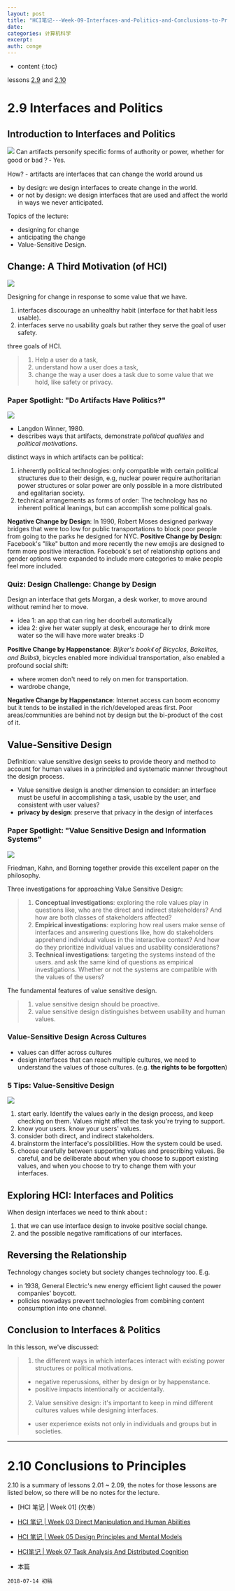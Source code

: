 ```yaml
---
layout: post
title: "HCI笔记---Week-09-Interfaces-and-Politics-and-Conclusions-to-Principles"
date:
categories: 计算机科学
excerpt:
auth: conge
---
```

* content
{:toc}

lessons [2.9](https://classroom.udacity.com/courses/ud400/lessons/9553918727/concepts/last-viewed) and [2.10](https://classroom.udacity.com/courses/ud400/lessons/9539487891/concepts/last-viewed)

# 2.9 Interfaces and Politics

## Introduction to Interfaces and Politics

![](/assets/images/计算机科学/118382-8731bc46564246a3.png)
Can artifacts personify specific forms of authority or power, whether for good or bad？- Yes.

How? - artifacts are interfaces that can change the world around us 
* by design: we design interfaces to create change in the world. 
* or not by design: we design interfaces that are used and affect the world in ways we never anticipated.

Topics of the lecture:
* designing for change 
* anticipating the change
* Value-Sensitive Design.

## Change: A Third Motivation (of HCI)

![](/assets/images/计算机科学/118382-12e07a35128cf9f4.png)

Designing for change in response to some value that we have. 
1. interfaces discourage an unhealthy habit (interface for that habit less usable). 
2. interfaces serve no usability goals but rather they serve the goal of user safety. 

three goals of HCI. 
> 1. Help a user do a task, 
>2. understand how a user does a task,
>3. change the way a user does a task due to some value that we hold, like safety or privacy.

### Paper Spotlight: "Do Artifacts Have Politics?"
![](/assets/images/计算机科学/118382-e7394fb8fadb6673.png)
* Langdon Winner, 1980.
* describes ways that artifacts, demonstrate _political qualities_ and _political motivations_.

distinct ways in which artifacts can be political:
1. inherently political technologies:  only compatible with certain political structures due to their design, e.g, nuclear power require authoritarian power structures or solar power are only possible in a more distributed and egalitarian society.
2. technical arrangements as forms of order: The technology has no inherent political leanings, but can accomplish some political goals.

__Negative Change by Design__: In 1990, Robert Moses designed parkway bridges that were too low for public transportations to block poor people from going to the parks he designed for NYC.
__Positive Change by Design__: Facebook's "like" button and more recently the new emojis are designed to form more positive interaction. Facebook's set of relationship options and gender options were expanded to include more categories to make people feel more included.

### Quiz: Design Challenge: Change by Design
Design an interface that gets Morgan, a desk worker, to move around without remind her to move.

* idea 1: an app that can ring her doorbell automatically
* idea 2: give her water supply at desk, encourage her to drink more water so the will have more water breaks :D

__Positive Change by Happenstance__: _Bijker's book《 of Bicycles, Bakelites, and Bulbs_》, bicycles enabled more individual transportation, also enabled a profound social shift: 
* where women don't need to rely on men for transportation. 
* wardrobe change,

__Negative Change by Happenstance__: Internet access can boom economy but it tends to be installed in the rich/developed areas first. Poor areas/communities are behind not by design but the bi-product of the cost of it.

## Value-Sensitive Design

Definition: value sensitive design seeks to provide theory and method to account for human values in a principled and systematic manner throughout the design process. 

* Value sensitive design is another dimension to consider: an interface must be useful in accomplishing a task, usable by the user, and consistent with user values?
* __privacy by design__: preserve that privacy in the design of interfaces

### Paper Spotlight: "Value Sensitive Design and Information Systems"

![](/assets/images/计算机科学/118382-a8f66867643a2915.png)

Friedman, Kahn, and Borning together provide this excellent paper on the philosophy. 

Three investigations for approaching Value Sensitive Design:

>1. __Conceptual investigations__: exploring the role values play in questions like, who are the direct and indirect stakeholders? And how are both classes of stakeholders affected?
>2. __Empirical investigations__: exploring how real users make sense of interfaces and answering questions like, how do stakeholders apprehend individual values in the interactive context? And how do they prioritize individual values and usability considerations?
>3. __Technical investigations__:  targeting the systems instead of the users. and ask the same kind of questions as empirical investigations. Whether or not the systems are compatible with the values of the users?

The fundamental features of value sensitive design.
>1. value sensitive design should be proactive.
>2. value sensitive design distinguishes between usability and human values. 

### Value-Sensitive Design Across Cultures
* values can differ across cultures
* design interfaces that can reach multiple cultures, we need to understand the values of those cultures. (e.g. __the rights to be forgotten__)

### 5 Tips: Value-Sensitive Design
![](/assets/images/计算机科学/118382-e59ec9e31336fc16.png)
1. start early. Identify the values early in the design process, and keep checking on them. Values might affect the task you're trying to support. 
2. know your users. know your users' values. 
3. consider both direct, and indirect stakeholders. 
4. brainstorm the interface's possibilities. How the system could be used. 
5. choose carefully between supporting values and prescribing values. Be careful, and be deliberate about when you choose to support existing values, and when you choose to try to change them with your interfaces.

## Exploring HCI: Interfaces and Politics

When design interfaces we need to think about :
1. that we can use interface design to invoke positive social change. 
2. and the possible negative ramifications of our interfaces.

## Reversing the Relationship

Technology changes society but society changes technology too. E.g. 
* in 1938, General Electric's new energy efficient light caused the power companies' boycott.
* policies nowadays prevent technologies from combining content consumption into one channel.  

## Conclusion to Interfaces & Politics
In this lesson, we've discussed:
>1. the different ways in which interfaces interact with existing power structures or political motivations. 
>  * negative reperussions, either by design or by happenstance.
>  * positive impacts intentionally or accidentally.
>2. Value sensitive design: it's important to keep in mind different cultures values while designing interfaces. 
>  * user experience exists not only in individuals and groups but in societies.

----

# 2.10 Conclusions to Principles

2.10 is a summary of lessons 2.01 ~ 2.09, the notes for those lessons are listed below, so there will be no notes for the lecture.

* [HCI 笔记 | Week 01] (欠奉）

* [HCI 笔记 | Week 03 Direct Manipulation and Human Abilities](https://www.jianshu.com/p/3a8d3a68571a)

* [HCI 笔记 | Week 05 Design Principles and Mental Models](https://www.jianshu.com/p/9b0b1e29b2a0)

* [HCI笔记 | Week 07 Task Analysis And Distributed Cognition](https://www.jianshu.com/p/e8edd4910811)

* 本篇

```
2018-07-14 初稿
```
